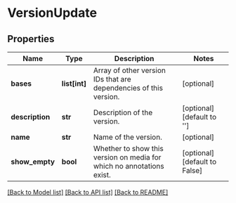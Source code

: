 # VersionUpdate

## Properties
Name | Type | Description | Notes
------------ | ------------- | ------------- | -------------
**bases** | **list[int]** | Array of other version IDs that are dependencies of this version. | [optional] 
**description** | **str** | Description of the version. | [optional] [default to '']
**name** | **str** | Name of the version. | [optional] 
**show_empty** | **bool** | Whether to show this version on media for which no annotations exist. | [optional] [default to False]

[[Back to Model list]](../README.md#documentation-for-models) [[Back to API list]](../README.md#documentation-for-api-endpoints) [[Back to README]](../README.md)

